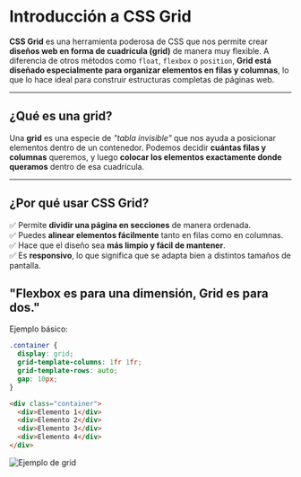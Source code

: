 # Introducción a CSS Grid

**CSS Grid** es una herramienta poderosa de CSS que nos permite crear **diseños web en forma de cuadrícula (grid)** de manera muy flexible. A diferencia de otros métodos como `float`, `flexbox` o `position`, **Grid está diseñado especialmente para organizar elementos en filas y columnas**, lo que lo hace ideal para construir estructuras completas de páginas web.

---

## ¿Qué es una grid?

Una **grid** es una especie de *"tabla invisible"* que nos ayuda a posicionar elementos dentro de un contenedor. Podemos decidir **cuántas filas y columnas** queremos, y luego **colocar los elementos exactamente donde queramos** dentro de esa cuadrícula.

---

## ¿Por qué usar CSS Grid?

✅ Permite **dividir una página en secciones** de manera ordenada.  
✅ Puedes **alinear elementos fácilmente** tanto en filas como en columnas.  
✅ Hace que el diseño sea **más limpio y fácil de mantener**.  
✅ Es **responsivo**, lo que significa que se adapta bien a distintos tamaños de pantalla.

## "Flexbox es para una dimensión, Grid es para dos."

Ejemplo básico:
```css
.container {
  display: grid;
  grid-template-columns: 1fr 1fr;
  grid-template-rows: auto;
  gap: 10px;
}
```
```html
<div class="container">
  <div>Elemento 1</div>
  <div>Elemento 2</div>
  <div>Elemento 3</div>
  <div>Elemento 4</div>
</div>
```
![Ejemplo de grid](.,/img/grid.jpg)




